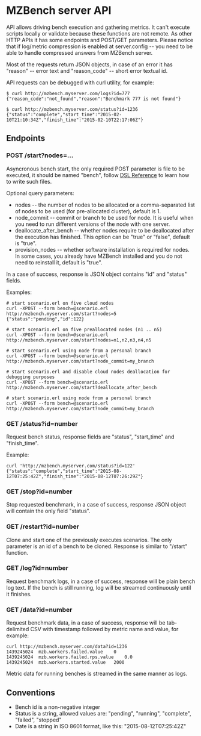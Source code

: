 # MZBench server API

API allows driving bench execution and gathering metrics. It can't execute scripts locally or validate because these functions are not remote. As other HTTP APIs it has some endpoints and POST/GET parameters. Please notice that if log/metric compression is enabled at server.config -- you need to be able to handle compressed answers from MZBench server.

Most of the requests return JSON objects, in case of an error it has "reason" -- error text and "reason_code" -- short error textual id.

API requests can be debugged with curl utility, for example:

    $ curl http://mzbench.myserver.com/logs?id=777
    {"reason_code":"not_found","reason":"Benchmark 777 is not found"}

    $ curl http://mzbench.myserver.com/status?id=1236
    {"status":"complete","start_time":"2015-02-10T21:10:34Z","finish_time":"2015-02-10T22:17:06Z"}

## Endpoints

### POST /start?nodes=...

Asyncronous bench start, the only required POST parameter is file to be executed, it should be named "bench", follow [DSL Reference](doc/scenario_dsl.md) to learn how to write such files.

Optional query parameters:

* nodes -- the number of nodes to be allocated or a comma-separated list of nodes to be used (for pre-allocated cluster), default is 1.
* node_commit -- commit or branch to be used for node. It is useful when you need to run different versions of the node with one server.
* deallocate_after_bench -- whether nodes require to be deallocated after the execution has finished. This option can be "true" or "false", default is "true".
* provision_nodes -- whether software installation is required for nodes. In some cases, you already have MZBench installed and you do not need to reinstall it, default is "true".

In a case of success, response is JSON object contains "id" and "status" fields.

Examples:

    # start scenario.erl on five cloud nodes
    curl -XPOST --form bench=@scenario.erl http://mzbench.myserver.com/start?nodes=5
    {"status":"pending","id":122}

    # start scenario.erl on five preallocated nodes (n1 .. n5)
    curl -XPOST --form bench=@scenario.erl http://mzbench.myserver.com/start?nodes=n1,n2,n3,n4,n5

    # start scenario.erl using node from a personal branch
    curl -XPOST --form bench=@scenario.erl http://mzbench.myserver.com/start?node_commit=my_branch

    # start scenario.erl and disable cloud nodes deallocation for debugging purposes
    curl -XPOST --form bench=@scenario.erl http://mzbench.myserver.com/start?deallocate_after_bench

    # start scenario.erl using node from a personal branch
    curl -XPOST --form bench=@scenario.erl http://mzbench.myserver.com/start?node_commit=my_branch

### GET /status?id=number

Request bench status, response fields are "status", "start_time" and "finish_time".

Example:

    curl 'http://mzbench.myserver.com/status?id=122'
    {"status":"complete","start_time":"2015-08-12T07:25:42Z","finish_time":"2015-08-12T07:26:29Z"}

### GET /stop?id=number

Stop requested benchmark, in a case of success, response JSON object will contain the only field "status".

### GET /restart?id=number

Clone and start one of the previously executes scenarios. The only parameter is an id of a bench to be cloned. Response is similar to "/start" function.

### GET /log?id=number

Request benchmark logs, in a case of success, response will be plain bench log text. If the bench is still running, log will be streamed continuously until it finishes.

### GET /data?id=number

Request benchmark data, in a case of success, response will be tab-delimited CSV with timestamp followed by metric name and value, for example:

    curl http://mzbench.myserver.com/data?id=1236
    1439245024  mzb.workers.failed.value    0
    1439245024  mzb.workers.failed.rps.value    0.0
    1439245024  mzb.workers.started.value   2000

Metric data for running benches is streamed in the same manner as logs.

## Conventions

* Bench id is a non-negative integer
* Status is a string, allowed values are: "pending", "running", "complete", "failed", "stopped"
* Date is a string in ISO 8601 format, like this: "2015-08-12T07:25:42Z"